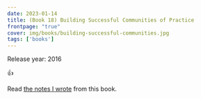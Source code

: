 ```yaml
---
date: 2023-01-14
title: (Book 18) Building Successful Communities of Practice
frontpage: "true"
cover: img/books/building-successful-communities.jpg
tags: ['books']
---
```


Release year: 2016

👍

Read [the notes I wrote](/books/building-successful-communities.pdf) from this book.
